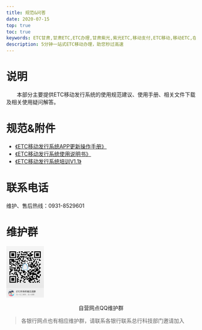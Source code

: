 ```yaml
---
title: 规范&问答
date: 2020-07-15
top: true
toc: true
keywords: ETC甘肃,甘肃ETC,ETC办理,甘肃紫光,紫光ETC,移动支付,ETC移动,移动ETC,在线充值,ETC办理,卡片办理,OBU办理,OBU激活,ETC手持终端,甘肃ETC办理,甘肃ETC发行,移动发行终端,ETC移动发行系统
description: 5分钟一站式ETC移动办理，助您秒过高速
---
```

# 说明
&emsp;&emsp;本部分主要提供ETC移动发行系统的使用规范建议、使用手册、相关文件下载及相关使用疑问解答。

# 规范&附件
* <a href="/design/docs/APP更新操作手册.docx">《ETC移动发行系统APP更新操作手册》</a>  
* <a href="/design/docs/ETC移动发行系统使用说明书.docx">《ETC移动发行系统使用说明书》</a>  
* <a href="/design/docs/ETC移动发行系统培训V1.1.pptx">《ETC移动发行系统培训V1.1》</a>  

# 联系电话
维护、售后热线：0931-8529601 

# 维护群
<img src="self.png"  width="100" /><div style="text-align:center;">自营网点QQ维护群</div>
> 各银行网点也有相应维护群，请联系各银行联系总行科技部门邀请加入
